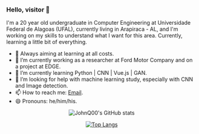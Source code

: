 ### Hello, visitor 👋

I'm a 20 year old undergraduate in Computer Engineering at Universidade Federal de Alagoas (UFAL), currently living in Arapiraca - AL, and I'm working on my skills to understand what I want for this area.
Currently, learning a little bit of everything.

- 💫 Always aiming at learning at all costs.
- 🔭 I’m currently working as a researcher at Ford Motor Company and on a project at EDGE.
- 🌱 I’m currently learning Python | CNN | Vue.js | GAN. 
- 🤔 I’m looking for help with machine learning study, especially with CNN and Image detection.
- 📫 How to reach me: [Email](jddcp@ic.ufal.br).
- 😄 Pronouns: he/him/his.

<div align="center">
 
![JohnQ00's GitHub stats](https://github-readme-stats.vercel.app/api?username=JohnQ00&show_icons=true&theme=tokyonight)

[![Top Langs](https://github-readme-stats.vercel.app/api/top-langs/?username=JohnQ00&layout=compact&langs_count=10&theme=tokyonight)](https://github.com/anuraghazra/github-readme-stats)
 
</div>
